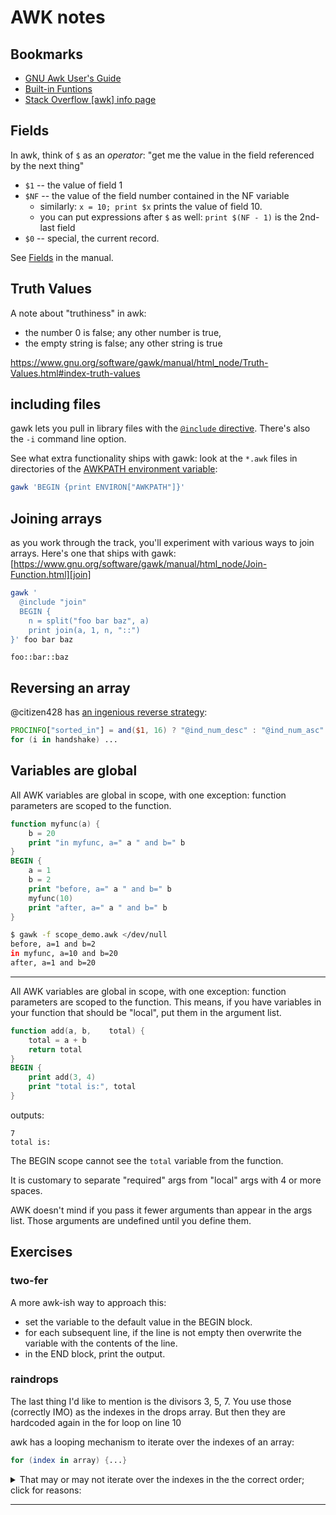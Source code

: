 # AWK notes

## Bookmarks

- [GNU Awk User's Guide](https://www.gnu.org/software/gawk/manual/html_node/index.html)
- [Built-in Funtions](https://www.gnu.org/software/gawk/manual/html_node/Built_002din.html)
- [Stack Overflow \[awk\] info page](https://stackoverflow.com/tags/awk/info)

## Fields

In awk, think of `$` as an _operator_: "get me the value in the field referenced by the next thing"

* `$1` -- the value of field 1
* `$NF` -- the value of the field number contained in the NF variable
    * similarly: `x = 10; print $x` prints the value of field 10.
    * you can put expressions after `$` as well: `print $(NF - 1)` is the 2nd-last field
* `$0` -- special, the current record.

See [Fields](https://www.gnu.org/software/gawk/manual/html_node/Fields.html) in the manual.

## Truth Values

A note about "truthiness" in awk: 
* the number 0 is false; any other number is true,
* the empty string is false; any other string is true

https://www.gnu.org/software/gawk/manual/html_node/Truth-Values.html#index-truth-values

## including files

gawk lets you pull in library files with the [`@include` directive][include].
There's also the `-i` command line option.

See what extra functionality ships with gawk: look at the `*.awk` files in
directories of the [AWKPATH environment variable][AWKPATH]:
```sh
gawk 'BEGIN {print ENVIRON["AWKPATH"]}'
```

## Joining arrays

as you work through the track, you'll experiment with various ways to join arrays.
Here's one that ships with gawk: [https://www.gnu.org/software/gawk/manual/html_node/Join-Function.html][join]
```sh
gawk '
  @include "join"
  BEGIN {
    n = split("foo bar baz", a)
    print join(a, 1, n, "::")
}' foo bar baz
```
```none
foo::bar::baz
```

## Reversing an array

@citizen428 has [an ingenious reverse strategy](https://exercism.org/tracks/awk/exercises/secret-handshake/solutions/citizen428):
```awk
PROCINFO["sorted_in"] = and($1, 16) ? "@ind_num_desc" : "@ind_num_asc"
for (i in handshake) ...
```

## Variables are global

All AWK variables are global in scope, with one exception: 
function parameters are scoped to the function.

```awk
function myfunc(a) {
    b = 20
    print "in myfunc, a=" a " and b=" b
}
BEGIN {
    a = 1
    b = 2
    print "before, a=" a " and b=" b
    myfunc(10)
    print "after, a=" a " and b=" b
}
```
```sh
$ gawk -f scope_demo.awk </dev/null
before, a=1 and b=2
in myfunc, a=10 and b=20
after, a=1 and b=20
```

---

All AWK variables are global in scope, with one exception:
function parameters are scoped to the function.
This means, if you have variables in your function that should be "local",
put them in the argument list.

```awk
function add(a, b,    total) {
    total = a + b
    return total
}
BEGIN {
    print add(3, 4)
    print "total is:", total
}
```
outputs:
```none
7
total is:
```
The BEGIN scope cannot see the `total` variable from the function.

It is customary to separate "required" args from "local" args with 4 or more spaces.

AWK doesn't mind if you pass it fewer arguments than appear in the args list.
Those arguments are undefined until you define them.

## Exercises

<!-- ------------------------------------- -->

### two-fer

A more awk-ish way to approach this:
* set the variable to the default value in the BEGIN block.
* for each subsequent line, if the line is not empty then overwrite the variable with the contents of the line.
* in the END block, print the output.

### raindrops

The last thing I'd like to mention is the divisors 3, 5, 7. You use those (correctly IMO) as the indexes in the drops array. But then they are hardcoded again in the for loop on line 10

awk has a looping mechanism to iterate over the indexes of an array:
```awk
for (index in array) {...}
```

<details><summary>That may or may not iterate over the indexes in the the correct order; click for reasons:</summary>
  
---
  
Keep in mind that awk only has one kind of array, the associative array. The default iteration order is undefined (this is common to many programming languages).

GNU awk lets you control the iteration order in several ways
* order by _index_, numerically or alphabetically, increasing or decreasing
* order by _value_, numerically or alphabetically, increasing or decreasing
* with a custom sorting function

More details at [Using Predefined Array Scanning Orders with gawk](https://www.gnu.org/software/gawk/manual/html_node/Controlling-Array-Traversal.html) in the manual.
</details>


---

[include]: https://www.gnu.org/software/gawk/manual/html_node/Include-Files.html
[AWKPATH]: https://www.gnu.org/software/gawk/manual/html_node/AWKPATH-Variable.html
[join]: https://www.gnu.org/software/gawk/manual/html_node/Join-Function.html
